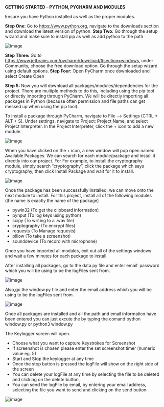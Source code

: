 **GETTING STARTED – PYTHON, PYCHARM AND MODULES**

Ensure you have Python installed as well as the proper modules.

**Step One:** Go to https://www.python.org, navigate to the downloads section and download the latest version of python.
**Step Two:** Go through the setup wizard and make sure to install pip as well as add python to the path 

![image](https://user-images.githubusercontent.com/37224519/145714855-d524af9f-0454-4cc1-9c0e-1077e603e7ab.png)

**Step Three:** Go to https://www.jetbrains.com/pycharm/download/#section=windows, under Community, choose the free download option. Go through the setup wizard using default options.
**Step Four:** Open PyCharm once downloaded and select Create Open  

**Step 5:** Now you will download all packages/modules/dependencies for the project. There are multiple methods to do this, including using the pip tool or directly importing through PyCharm. We will be directly importing all packages in Python (because often permission and file paths can get messed up when using the pip tool).

To install a package through PyCharm, navigate to File --> Settings (CTRL + ALT + S).
Under settings, navigate to Project: Project Name, and select Project Interpreter.
In the Project Interpreter, click the + icon to add a new module.

![image](https://user-images.githubusercontent.com/37224519/145714956-da19592d-4d06-4aec-a073-5073705ae780.png)

When you have clicked on the + icon, a new window will pop open named Available Packages. We can search for each module/package and install it directly into our project. For
For example, to install the cryptography module, simply search “cryptography”, click the package which says cryptography, then click Install Package and wait for it to install.

![image](https://user-images.githubusercontent.com/37224519/145714987-82184fde-f998-4c7f-a874-e6ab44e4f6c5.png)

Once the package has been successfully installed, we can move onto the next module to install.
For this project, install all of the following modules (the name is exactly the name of the package)
- pywin32 (To get the clipboard information)
- pynput (To log keys using python)
- scipy (To writing to a .wav file) 
- cryptography (To encrypt files)
- requests (To Manage requests)
- pillow (To take a screenshot)
- sounddevice (To record with microphone)

Once you have imported all modules, exit out all of the settings windows and wait a few minutes for each package to install.

After installing all packages, go to the data.py file and enter email' password which you will be using to be the logFiles sent from.

![image](https://user-images.githubusercontent.com/37224519/145716839-39356a48-f087-4993-af2d-b6faab67adc7.png)

Also,go the window.py file and enter the email address which you will be using to be the logFiles sent from.

![image](https://user-images.githubusercontent.com/37224519/145716944-fd269166-1636-4202-b483-4dbb9b941e03.png)

Once all packages are installed and all the path and email information have been entered you can just excute the by typing the comand python window.py or python3 window.py

The Keylogger screen will open. 
- Choose what you want to capture Keystrokes for Screenshot
- If screenshot is chosen please enter the set screenshot timer (numeric value eg. 5)
- Start and Stop the keylogger at any time 
- Once the stop button is pressed the logFile will show on the right side of the screen
- You can delete your logFile at any time by selecting the file to be deleted and clicking on the delete button,
- You can send the logFile by email, by entering your email address, selecting the file you want to send and clicking on the send button

![image](https://user-images.githubusercontent.com/37224519/145717020-0610a32e-72ce-40b3-aa99-be6ab9e38736.png)



